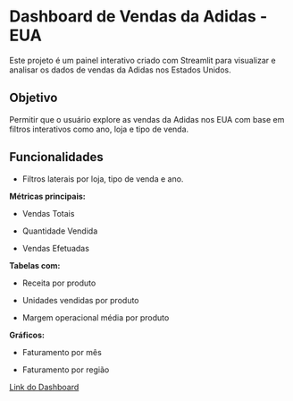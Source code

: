 # Dashboard de Vendas da Adidas - EUA

Este projeto é um painel interativo criado com Streamlit para visualizar e analisar os dados de vendas da Adidas nos Estados Unidos.

## Objetivo

Permitir que o usuário explore as vendas da Adidas nos EUA com base em filtros interativos como ano, loja e tipo de venda.

## Funcionalidades

- Filtros laterais por loja, tipo de venda e ano.

**Métricas principais:**

- Vendas Totais

- Quantidade Vendida

- Vendas Efetuadas

**Tabelas com:**

- Receita por produto

- Unidades vendidas por produto

- Margem operacional média por produto

**Gráficos:**

- Faturamento por mês

- Faturamento por região

[Link do Dashboard](https://vendasadidaseua.streamlit.app/)
